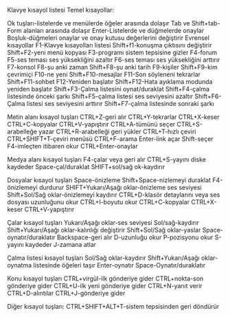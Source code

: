 Klavye kısayol listesi
Temel kısayollar:

Ok tuşları-listelerde ve menülerde öğeler arasında dolaşır
Tab ve Shift+tab-Form alanları arasında dolaşır
Enter-Listelerde ve düğmelerde onaylar
Boşluk-düğmeleri onaylar ve onay kutusu değerlerini değiştirir
Evrensel kısayollar
F1-Klavye kısayolları listesi
Shift+f1-konuşma çıktısını değiştirir
Shift+F2-yeni menü kopyası
F3-programı sistem tepsisine gizler
F4-forum
F5-ses teması ses yüksekliğini azaltır
F6-ses teması ses yüksekliğini arttırır
F7-konsol
F8-şu anki zaman
Shift+F8-şu anki tarih
F9-kişiler
Shift+F9-kim çevrimiçi
F10-ne yeni
Shift+F10-mesajlar
F11-Son söyleneni tekrarlar
Shift+F11-sohbet
F12-Yeniden başlatır
Shift+F12-Hata ayıklama modunda yeniden başlatır
Shift+F3-Çalma listesini oynat/duraklat
Shift+F4-çalma listesinde önceki şarkı
Shift+F5-çalma listesi ses seviyesini azaltır
Shift+F6-Çalma listesi ses seviyesini arttırır
Shift+F7-çalma listesinde sonraki şarkı

Metin alanı kısayol tuşları
CTRL+Z-geri alır
CTRL+Y-tekrarlar
CTRL+X-keser
CTRL+C-kopyalar
CTRL+V-yapıştırır
CTRL+A-tümünü seçer
CTRL+S-arabelleğe yazar
CTRL+R-arabelleği geri yükler
CTRL+T-hızlı çeviri
CTRL+SHIFT+T-çeviri menüsü
CTRL+F-arama
Enter-link açar
Shift-seçer
F4-imleçten itibaren okur
CTRL+Enter-onaylar

Medya alanı kısayol tuşları
F4-çalar veya geri alır
CTRL+S-yayını diske kaydeder
Space-çal/duraklat
SHIFT+sol/sağ ok-kaydırır

Dosyalar kısayol tuşları
Space-önizleme
Shift+Space-nizlemeyi duraklat
F4-önizlemeyi durdurur
SHIFT+Yukarı/Aşağı oklar-önizleme ses seviyesi
Shift+Sol/Sağ oklar-önizlemeyi kaydırır
CTRL+D-klasör detaylarını veya ses dosyası uzunluğunu okur
CTRL+I-boyutu okur
CTRL+C-kopyalar
CTRL+X-keser
CTRL+V-yapıştırır

Çalar kısayol tuşları
Yukarı/Aşağı oklar-ses seviyesi
Sol/sağ-kaydırır
Shift+Yukarı/Aşağı oklar-kalınlığı değiştirir
Shift+Sol/Sağ oklar-yaslar
Space-oynatır/duraklatır
Backspace-geri alır
D-uzunluğu okur
P-pozisyonu okur
S-yayını kaydeder
J-zamana atlar

Çalma listesi kısayol tuşları
Sol/Sağ oklar-kaydırır
Shift+Yukarı/Aşağı oklar-oynatma listesinde öğeleri taşır
Enter-oynatır
Space-Oynatır/duraklatır

Konu kısayol tuşları
CTRL+virgül-ilk gönderiye gider
CTRL+nokta-son gönderiye gider
CTRL+U-ilk yeni gönderiye gider
CTRL+N-yanıt verir
CTRL+D-alıntılar
CTRL+J-gönderiye gider

Diğer kısayol tuşları:
CTRL+SHIFT+ALT+T-sistem tepsisinden geri döndürür